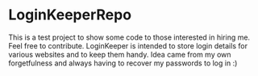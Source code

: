 # LoginKeeperRepo
This is a test project to show some code to those interested in hiring me.
Feel free to contribute.
LoginKeeper is intended to store login details for various websites and to keep them handy. 
Idea came from my own forgetfulness and always having to recover my passwords to log in :)
